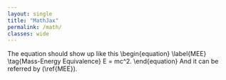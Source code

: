 ```yaml
---
layout: single
title: "MathJax"
permalink: /math/ 
classes: wide
---
```

The equation should show up like this
\begin{equation} \label{MEE} \tag{Mass-Energy Equivalence}
    E = mc^2.
\end{equation} 
And it can be referred by \(\ref{MEE}\).